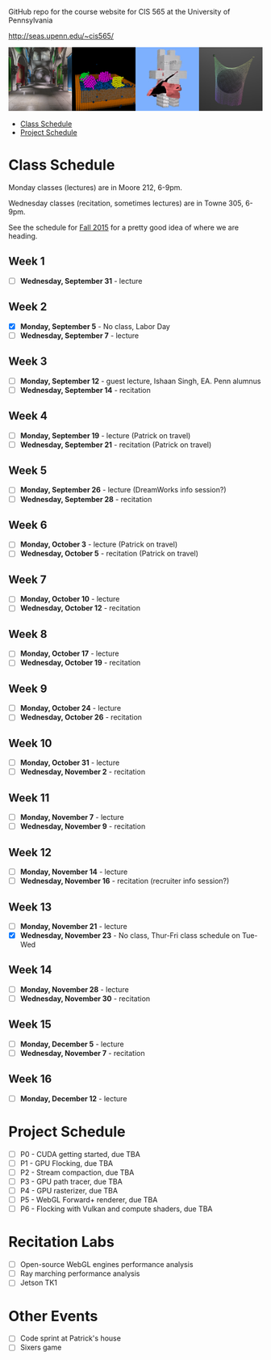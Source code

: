 GitHub repo for the course website for CIS 565 at the University of Pennsylvania

http://seas.upenn.edu/~cis565/

![](images/banner.png)

* [Class Schedule](#class-schedule)
* [Project Schedule](#project-schedule)

# Class Schedule

Monday classes (lectures) are in Moore 212, 6-9pm.

Wednesday classes (recitation, sometimes lectures) are in Towne 305, 6-9pm.

See the schedule for [Fall 2015](https://github.com/CIS565-Fall-2015/cis565-fall-2015.github.io#course-schedule) for a pretty good idea of where we are heading.

## Week 1

* [ ] **Wednesday, September 31** - lecture

## Week 2

* [x] **Monday, September 5** - No class, Labor Day
* [ ] **Wednesday, September 7** - lecture

## Week 3

* [ ] **Monday, September 12** - guest lecture, Ishaan Singh, EA.  Penn alumnus
* [ ] **Wednesday, September 14** - recitation

## Week 4

* [ ] **Monday, September 19** - lecture (Patrick on travel)
* [ ] **Wednesday, September 21** - recitation (Patrick on travel)

## Week 5

* [ ] **Monday, September 26** - lecture (DreamWorks info session?)
* [ ] **Wednesday, September 28** - recitation

## Week 6

* [ ] **Monday, October 3** - lecture (Patrick on travel)
* [ ] **Wednesday, October 5** - recitation (Patrick on travel)

## Week 7

* [ ] **Monday, October 10** - lecture
* [ ] **Wednesday, October 12** - recitation

## Week 8

* [ ] **Monday, October 17** - lecture
* [ ] **Wednesday, October 19** - recitation

## Week 9

* [ ] **Monday, October 24** - lecture
* [ ] **Wednesday, October 26** - recitation

## Week 10

* [ ] **Monday, October 31** - lecture
* [ ] **Wednesday, November 2** - recitation

## Week 11

* [ ] **Monday, November 7** - lecture
* [ ] **Wednesday, November 9** - recitation

## Week 12

* [ ] **Monday, November 14** - lecture
* [ ] **Wednesday, November 16** - recitation (recruiter info session?)

## Week 13

* [ ] **Monday, November 21** - lecture
* [x] **Wednesday, November 23** - No class, Thur-Fri class schedule on Tue-Wed

## Week 14

* [ ] **Monday, November 28** - lecture
* [ ] **Wednesday, November 30** - recitation

## Week 15

* [ ] **Monday, December 5** - lecture
* [ ] **Wednesday, November 7** - recitation

## Week 16

* [ ] **Monday, December 12** - lecture

# Project Schedule

* [ ] P0 - CUDA getting started, due TBA
* [ ] P1 - GPU Flocking, due TBA
* [ ] P2 - Stream compaction, due TBA
* [ ] P3 - GPU path tracer, due TBA
* [ ] P4 - GPU rasterizer, due TBA
* [ ] P5 - WebGL Forward+ renderer, due TBA
* [ ] P6 - Flocking with Vulkan and compute shaders, due TBA

# Recitation Labs

* [ ] Open-source WebGL engines performance analysis
* [ ] Ray marching performance analysis
* [ ] Jetson TK1

# Other Events

* [ ] Code sprint at Patrick's house
* [ ] Sixers game